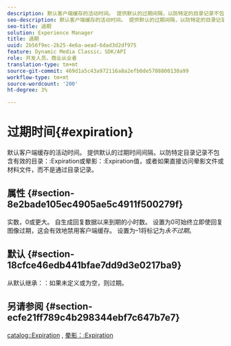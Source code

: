 ```yaml
---
description: 默认客户端缓存的活动时间。 提供默认的过期间隔，以防特定的目录记录不包含有效的目录过期值或晕影过期值，或者如果直接访问晕影文件或材料文件，而不是通过目录记录。
seo-description: 默认客户端缓存的活动时间。 提供默认的过期间隔，以防特定的目录记录不包含有效的目录过期值或晕影过期值，或者如果直接访问晕影文件或材料文件，而不是通过目录记录。
seo-title: 過期
solution: Experience Manager
title: 過期
uuid: 2b56f9ec-2b25-4e6a-aead-6dad3d2df975
feature: Dynamic Media Classic，SDK/API
role: 开发人员，商业从业者
translation-type: tm+mt
source-git-commit: 469d1a5c43a972116a8a2efb0de5708800130a99
workflow-type: tm+mt
source-wordcount: '200'
ht-degree: 3%

---
```



# 过期时间{#expiration}

默认客户端缓存的活动时间。 提供默认的过期时间间隔，以防特定目录记录不包含有效的目录：:Expiration或晕影：:Expiration值，或者如果直接访问晕影文件或材料文件，而不是通过目录记录。

## 属性 {#section-8e2bade105ec4905ae5c4911f500279f}

实数，0或更大。 自生成回复数据以来到期的小时数。 设置为0可始终立即使回复图像过期，这会有效地禁用客户端缓存。 设置为–1将标记为&#x200B;*永不过期*。

## 默认 {#section-18cfce46edb441bfae7dd9d3e0217ba9}

从默认继承：：如果未定义或为空，则过期。

## 另请参阅 {#section-ecfe21ff789c4b298344ebf7c647b7e7}

[catalog::Expiration](../../../../../ir-api/material-cat/image-rendering-api-ref/c-ir-material-catalog/c-ir-material-data-reference/r-ir-expiration-dataref.md#reference-5e93943abff54c93bf85aae3b911a3ce) , [晕影：:Expiration](../../../../../ir-api/material-cat/image-rendering-api-ref/c-ir-material-catalog/c-ir-vignette-map-reference/r-ir-expiration-vignette.md#reference-df80829da93e4c0ab3f97a1792d9c74c)
